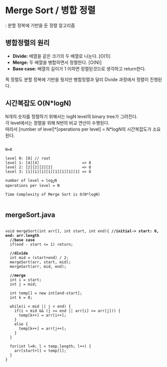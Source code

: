 # Merge Sort / 병합 정렬
: 분할 정복에 기반을 둔 정렬 알고리즘


## 병합정렬의 원리
<ul>
  <li><strong>Divide:</strong> 배열을 같은 크기의 두 배열로 나눈다. [O(1)]</li>
  <li><strong>Merge:</strong> 두 배열을 병합하면서 정렬한다. [O(N)]</li>
  <li><strong>Base case:</strong> 배열의 길이가 1 이하면 정렬된것으로 생각하고 return한다.</li>
</ul>
퀵 정렬도 분할 정복에 기반을 뒀지만 병합정렬과 달리 Divide 과정에서 정렬이 진행된다. 


## 시간복잡도 O(N*logN)
N개의 숫자를 정렬하기 위해서는 logN level의 binary tree가 그려진다.<br>
각 level에서는 정렬을 위해 N번의 비교 연산이 수행된다.<br>
따라서 [number of level]\*[operations per level] = N\*logN의 시간복잡도가 소요된다.<br>
<pre>
<code>
N=8

level 0: [8] // root
level 1: [4][4]                   => 8
level 2: [2][2][2][2]             => 8
level 3: [1][1][1][1][1][1][1][1] => 8

number of level = log<sub>2</sub>N
operations per level = N

Time Complexity of Merge Sort is O(N*logN)
</code>
</pre>


## mergeSort.java
<pre>
<code>
void mergeSort(int arr[], int start, int end){ <strong>//initial-> start: 0, end: arr.length</strong>
  <strong>//base case</strong>
  if(end - start <= 1) return;
		
  <strong>//divide</strong>
  int mid = (start+end) / 2;
  mergeSort(arr, start, mid);
  mergeSort(arr, mid, end);
		
  <strong>//merge</strong>
  int i = start;
  int j = mid;
		
  int temp[] = new int[end-start];
  int k = 0;
		
  while(i < mid || j < end) {
    if(i < mid && (j >= end || arr[i] <= arr[j])) {
      temp[k++] = arr[i++];
    }
    else {
      temp[k++] = arr[j++];
    }
  }
		
  for(int l=0; l < temp.length; l++) {
    arr[start+l] = temp[l];
  }
}
</code>
</pre>
